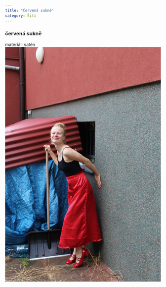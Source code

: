 ```yaml
---
title: "Červená sukně"
category: Šití
---
```


### červená sukně

materiál: satén
![](/assets/images/cervena-sukne-1.JPG)
